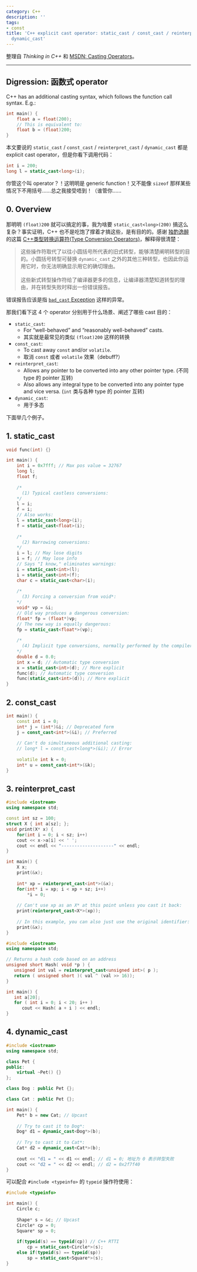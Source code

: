 ```yaml
---
category: C++
description: ''
tags:
- const
title: 'C++ explicit cast operator: static_cast / const_cast / reinterpret_cast /
  dynamic_cast'
---
```


整理自 _Thinking in C++_ 和 [MSDN: Casting Operators](https://msdn.microsoft.com/en-us/library/5f6c9f8h.aspx)。

-----

## Digression: 函数式 operator

C++ has an additional casting syntax, which follows the function call syntax. E.g.:

```cpp
int main() {
	float a = float(200);
	// This is equivalent to:
	float b = (float)200;
}
```

本文要说的 `static_cast` / `const_cast` / `reinterpret_cast` / `dynamic_cast` 都是 explicit cast operator，但是你看下调用代码：

```cpp
int i = 200;
long l = static_cast<long>(i);
```

你管这个叫 operator？！这明明是 generic function！又不能像 `sizeof` 那样某些情况下不用括号……总之我接受唔到！（谁管你……

## 0. Overview

那明明 `(float)200` 就可以搞定的事，我为啥要 `static_cast<long>(200)` 搞这么复杂？事实证明，C++ 也不是吃饱了撑着才搞这些，是有目的的。感谢 [独酌逸醉](http://www.cnblogs.com/chinazhangjie) 的这篇 [C++类型转换运算符(Type Conversion Operators)](http://www.cnblogs.com/chinazhangjie/archive/2010/08/19/1803051.html)，解释得很清楚：

> 这些操作符取代了以往小圆括号所代表的旧式转型，能够清楚阐明转型的目的。小圆括号转型可替换 `dynamic_cast` 之外的其他三种转型，也因此你运用它时，你无法明确显示用它的确切理由。  
> <br/>
> 这些新式转型操作符给了编译器更多的信息，让编译器清楚知道转型的理由，并在转型失败时释出一份错误报告。

错误报告应该是指 [`bad_cast` Exception](https://msdn.microsoft.com/en-us/library/82f1eehz.aspx) 这样的异常。

那我们看下这 4 个 operator 分别用于什么场景、阐述了哪些 cast 目的：

* `static_cast`:
	* For “well-behaved” and “reasonably well-behaved” casts.
	* 其实就是最常见的类似 `(float)200` 这样的转换
* `const_cast`: 
	* To cast away `const` and/or `volatile`.
	* 取消 `const` 或者 `volatile` 效果（debuff?）
* `reinterpret_cast`:
	* Allows any pointer to be converted into any other pointer type. (不同 type 的 pointer 互转)
	* Also allows any integral type to be converted into any pointer type and vice versa. (`int` 类与各种 type 的 pointer 互转)
* `dynamic_cast`:
	* 用于多态
	
下面举几个例子。

## 1. static_cast

```cpp
void func(int) {}

int main() {
	int i = 0x7fff; // Max pos value = 32767
	long l;
	float f;
	
	/*
	  (1) Typical castless conversions:
	*/
	l = i;
	f = i;
	// Also works:
	l = static_cast<long>(i);
	f = static_cast<float>(i);
	
	/*
	  (2) Narrowing conversions:
	*/
	i = l; // May lose digits
	i = f; // May lose info
	// Says "I know," eliminates warnings:
	i = static_cast<int>(l);
	i = static_cast<int>(f);
	char c = static_cast<char>(i);
	
	/*
	  (3) Forcing a conversion from void*: 
	*/
	void* vp = &i;
	// Old way produces a dangerous conversion:
	float* fp = (float*)vp;
	// The new way is equally dangerous:
	fp = static_cast<float*>(vp);
	
	/* 
	  (4) Implicit type conversions, normally performed by the compiler:
	*/
	double d = 0.0;
	int x = d; // Automatic type conversion
	x = static_cast<int>(d); // More explicit
	func(d); // Automatic type conversion
	func(static_cast<int>(d)); // More explicit
}
```

## 2. const_cast

```cpp
int main() {
	const int i = 0;
	int* j = (int*)&i; // Deprecated form
	j = const_cast<int*>(&i); // Preferred
	
	// Can't do simultaneous additional casting:
	// long* l = const_cast<long*>(&i); // Error
	
	volatile int k = 0;
	int* u = const_cast<int*>(&k);
}
```

## 3. reinterpret_cast

```cpp
#include <iostream>
using namespace std;

const int sz = 100;
struct X { int a[sz]; };
void print(X* x) {
	for(int i = 0; i < sz; i++)
	cout << x->a[i] << ' ';
	cout << endl << "--------------------" << endl;
}

int main() {
	X x;
	print(&x);
	
	int* xp = reinterpret_cast<int*>(&x);
	for(int* i = xp; i < xp + sz; i++)
		*i = 0;
		
	// Can't use xp as an X* at this point unless you cast it back:
	print(reinterpret_cast<X*>(xp));
	
	// In this example, you can also just use the original identifier:
	print(&x);
}
```

```cpp
#include <iostream>
using namespace std;

// Returns a hash code based on an address
unsigned short Hash( void *p ) {
   unsigned int val = reinterpret_cast<unsigned int>( p );
   return ( unsigned short )( val ^ (val >> 16));
}

int main() {
   int a[20];
   for ( int i = 0; i < 20; i++ )
      cout << Hash( a + i ) << endl;
}
```

## 4. dynamic_cast

```cpp
#include <iostream>
using namespace std;

class Pet {
public:
    virtual ~Pet() {}
};

class Dog : public Pet {};

class Cat : public Pet {};

int main() {
    Pet* b = new Cat; // Upcast
	
	// Try to cast it to Dog*:
    Dog* d1 = dynamic_cast<Dog*>(b);
	
	// Try to cast it to Cat*:
    Cat* d2 = dynamic_cast<Cat*>(b);
    
	cout << "d1 = " << d1 << endl; // d1 = 0; 地址为 0 表示转型失败 
    cout << "d2 = " << d2 << endl; // d2 = 0x2f7f40
}
```

可以配合 `#include <typeinfo>` 的 `typeid` 操作符使用：

```cpp
#include <typeinfo>

int main() {
	Circle c;
	
	Shape* s = &c; // Upcast
	Circle* cp = 0;
	Square* sp = 0;
	
	if(typeid(s) == typeid(cp)) // C++ RTTI
		cp = static_cast<Circle*>(s);
	else if(typeid(s) == typeid(sp))
		sp = static_cast<Square*>(s);
}
```